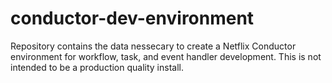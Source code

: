 # conductor-dev-environment

Repository contains the data nessecary to create a Netflix Conductor environment for workflow, task, and event handler development. This is not intended to be a production quality install.
